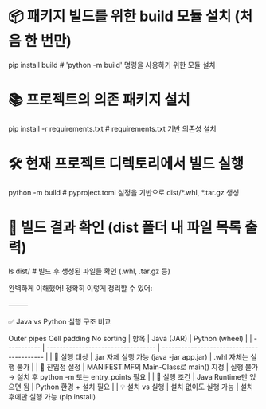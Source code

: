 # 📦 패키지 빌드를 위한 build 모듈 설치 (처음 한 번만)  
pip install build                           # 'python -m build' 명령을 사용하기 위한 모듈 설치

# 📚 프로젝트의 의존 패키지 설치
pip install -r requirements.txt             # requirements.txt 기반 의존성 설치

# 🛠 현재 프로젝트 디렉토리에서 빌드 실행
python -m build                             # pyproject.toml 설정을 기반으로 dist/*.whl, *.tar.gz 생성

# 📁 빌드 결과 확인 (dist 폴더 내 파일 목록 출력)
ls dist/                                    # 빌드 후 생성된 파일들 확인 (.whl, .tar.gz 등)
<!-- 
# 🧪 로컬 테스트용으로 설치 (wheel 파일 사용)
pip install dist/hello-0.1.0-py3-none-any.whl  # 로컬 패키지 설치

# 📍 설치된 hello 패키지 경로 확인
pip show hello                              # Location 필드에서 설치된 경로 확인 가능

# ✅ 설치 확인 및 코드 실행 테스트 (빌드된 패키지를 통해 main.py 직접 실행)
python -m hello.main > output.txt  # 패키지 설치 후 hello.main 모듈을 실행, 결과를 output.txt로 저장

# 📄 결과 확인
cat output.txt  # 출력: Hello from the hello package! -->



완벽하게 이해했어! 정확히 이렇게 정리할 수 있어:

⸻

✅ Java vs Python 실행 구조 비교

 Outer pipes  Cell padding 
No sorting
| 항목          | Java (JAR)                         | Python (wheel)                            |
| ----------- | ---------------------------------- | ----------------------------------------- |
| 🎯 실행 대상    | .jar 자체 실행 가능 (java -jar app.jar)  | .whl 자체는 실행 불가                            |
| 🔧 진입점 설정   | MANIFEST.MF의 Main-Class로 main() 지정 | 실행 불가 → 설치 후 python -m 또는 entry_points 필요 |
| 🧩 실행 조건    | Java Runtime만 있으면 됨                | Python 환경 + 설치 필요                         |
| 💡 설치 vs 실행 | 설치 없이도 실행 가능                       | 설치 후에만 실행 가능 (pip install)        